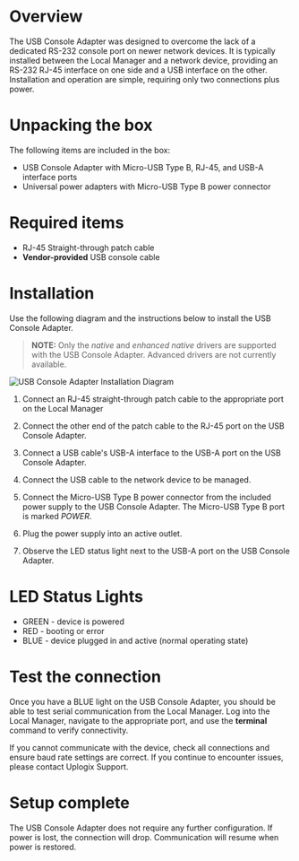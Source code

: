 # Overview

The USB Console Adapter was designed to overcome the lack of a dedicated RS-232 console port on newer network devices. It is typically installed between the Local Manager and a network device, providing an RS-232 RJ-45 interface on one side and a USB interface on the other. Installation and operation are simple, requiring only two connections plus power.

# Unpacking the box

The following items are included in the box:

* USB Console Adapter with Micro-USB Type B, RJ-45, and USB-A interface ports
* Universal power adapters with Micro-USB Type B power connector

# Required items

* RJ-45 Straight-through patch cable
* **Vendor-provided** USB console cable

# Installation

Use the following diagram and the instructions below to install the USB Console Adapter.

> <b>NOTE:</b> Only the *native* and *enhanced native* drivers are supported with the USB Console Adapter. Advanced drivers are not currently available.

![USB Console Adapter Installation Diagram](https://uplogix.com/support/docs/img/6.1/usb_console_adapter_install_diagram.jpg)

1) Connect an RJ-45 straight-through patch cable to the appropriate port on the Local Manager

2) Connect the other end of the patch cable to the RJ-45 port on the USB Console Adapter.

3) Connect a USB cable's USB-A interface to the USB-A port on the USB Console Adapter.

4) Connect the USB cable to the network device to be managed.

5) Connect the Micro-USB Type B power connector from the included power supply to the USB Console Adapter. The Micro-USB Type B port is marked *POWER*.

6) Plug the power supply into an active outlet.

7) Observe the LED status light next to the USB-A port on the USB Console Adapter.

# LED Status Lights

* GREEN - device is powered
* RED - booting or error
* BLUE - device plugged in and active (normal operating state)

# Test the connection

Once you have a BLUE light on the USB Console Adapter, you should be able to test serial communication from the Local Manager. Log into the Local Manager, navigate to the appropriate port, and use the **terminal** command to verify connectivity.

If you cannot communicate with the device, check all connections and ensure baud rate settings are correct. If you continue to encounter issues, please contact Uplogix Support.

# Setup complete

The USB Console Adapter does not require any further configuration. If power is lost, the connection will drop. Communication will resume when power is restored.

